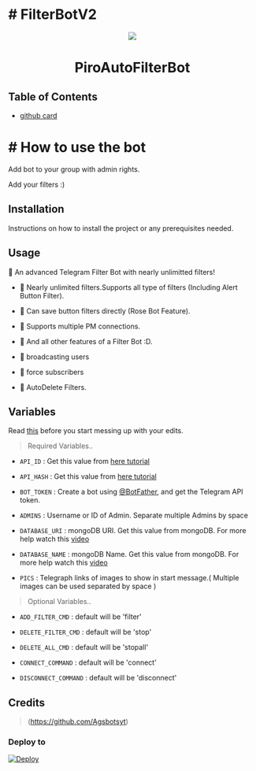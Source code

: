 # # FilterBotV2

<p align="center">

  <img src="assets/logo.jpg">

</p>

<h1 align="center">

  <b>PiroAutoFilterBot</b>

</h1>


## Table of Contents

- [github card](https://github-readme-stats.vercel.app/api/pin/?username=Agsbotsyt&repo=FilterBotV2&theme=dark)


# # How to use the bot

<p>Add bot to your group with admin rights.</p>

<p>Add your filters :)</p>

## Installation

Instructions on how to install the project or any prerequisites needed.

## Usage

🔰 An advanced Telegram Filter Bot with nearly unlimitted filters!</b>

- 🔰 Nearly unlimited filters.Supports all type of filters (Including Alert Button Filter).

- 🔰 Can save button filters directly (Rose Bot Feature).

- 🔰 Supports multiple PM connections.

- 🔰 And all other features of a Filter Bot :D.

- 🔰 broadcasting users

- 🔰 force subscribers

- 🔰 AutoDelete Filters.


## Variables 

Read [this](https://github.com/PR0FESS0R-99/Filter-Bot/blob/Professor-99/variables.py) before you start messing up with your edits.

> Required Variables..

- `API_ID` : Get this value from [here tutorial](https://youtu.be/F45N32GCyMo)

- `API_HASH` : Get this value from [here tutorial](https://youtu.be/F45N32GCyMo)

- `BOT_TOKEN` : Create a bot using [@BotFather](https://telegram.dog/BotFather), and get the Telegram API token.

- `ADMINS` : Username or ID of Admin. Separate multiple Admins by space

- `DATABASE_URI` : mongoDB URI. Get this value from mongoDB. For more help watch this [video](https://youtu.be/mD9veNL7KoE)

- `DATABASE_NAME` : mongoDB Name. Get this value from mongoDB. For more help watch this [video](https://youtu.be/mD9veNL7KoE)

- `PICS` : Telegraph links of images to show in start message.( Multiple images can be used separated by space )

> Optional Variables..

- `ADD_FILTER_CMD` : default will be 'filter'

- `DELETE_FILTER_CMD` : default will be 'stop'

- `DELETE_ALL_CMD` : default will be 'stopall'

- `CONNECT_COMMAND` : default will be 'connect'

- `DISCONNECT_COMMAND` : default will be 'disconnect'

## Credits

> (https://github.com/Agsbotsyt)

### Deploy to
<p><a href="https://render.com/deploy?repo=https://github.com/Agsbotsyt/FilterBotV2">
  <img src="https://render.com/images/deploy-to-render-button.svg" alt="Deploy">
</a></p>
</details>
